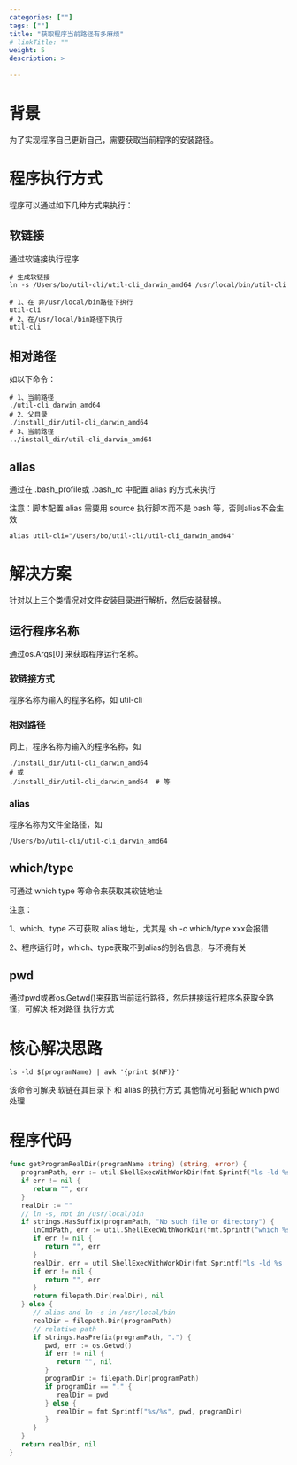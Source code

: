 ```yaml
---
categories: [""] 
tags: [""] 
title: "获取程序当前路径有多麻烦"
# linkTitle: ""
weight: 5
description: >
  
---
```




# 背景

为了实现程序自己更新自己，需要获取当前程序的安装路径。

# 程序执行方式

程序可以通过如下几种方式来执行：

## 软链接

通过软链接执行程序

```shell
# 生成软链接
ln -s /Users/bo/util-cli/util-cli_darwin_amd64 /usr/local/bin/util-cli

# 1、在 非/usr/local/bin路径下执行
util-cli
# 2、在/usr/local/bin路径下执行
util-cli
```
## 相对路径

如以下命令：

```shell
# 1、当前路径
./util-cli_darwin_amd64
# 2、父目录
./install_dir/util-cli_darwin_amd64
# 3、当前路径
../install_dir/util-cli_darwin_amd64
```
## alias

通过在 .bash_profile或 .bash_rc 中配置 alias 的方式来执行

注意：脚本配置 alias 需要用 source 执行脚本而不是 bash 等，否则alias不会生效

```shell
alias util-cli="/Users/bo/util-cli/util-cli_darwin_amd64"
```


# 解决方案

针对以上三个类情况对文件安装目录进行解析，然后安装替换。

## 运行程序名称

通过os.Args[0] 来获取程序运行名称。

### 软链接方式

程序名称为输入的程序名称，如 util-cli

### 相对路径

同上，程序名称为输入的程序名称，如 

```shell
./install_dir/util-cli_darwin_amd64
# 或
./install_dir/util-cli_darwin_amd64  # 等
```
### alias

程序名称为文件全路径，如

```shell
/Users/bo/util-cli/util-cli_darwin_amd64
```

## which/type

可通过 which type 等命令来获取其软链地址

注意：

1、which、type 不可获取 alias 地址，尤其是 sh -c which/type xxx会报错

2、程序运行时，which、type获取不到alias的别名信息，与环境有关

## pwd

通过pwd或者os.Getwd()来获取当前运行路径，然后拼接运行程序名获取全路径，可解决 相对路径 执行方式

# 核心解决思路

```shell
ls -ld $(programName) | awk '{print $(NF)}'
```
该命令可解决  软链在其目录下 和 alias 的执行方式
其他情况可搭配 which pwd 处理

# 程序代码

```go
func getProgramRealDir(programName string) (string, error) {
   programPath, err := util.ShellExecWithWorkDir(fmt.Sprintf("ls -ld %s | awk '{print $(NF)}'", programName), ".")
   if err != nil {
      return "", err
   }
   realDir := ""
   // ln -s, not in /usr/local/bin
   if strings.HasSuffix(programPath, "No such file or directory") {
      lnCmdPath, err := util.ShellExecWithWorkDir(fmt.Sprintf("which %s", programName), ".")
      if err != nil {
         return "", err
      }
      realDir, err = util.ShellExecWithWorkDir(fmt.Sprintf("ls -ld %s | awk '{print $(NF)}'", lnCmdPath), ".")
      if err != nil {
         return "", err
      }
      return filepath.Dir(realDir), nil
   } else {
      // alias and ln -s in /usr/local/bin
      realDir = filepath.Dir(programPath)
      // relative path
      if strings.HasPrefix(programPath, ".") {
         pwd, err := os.Getwd()
         if err != nil {
            return "", nil
         }
         programDir := filepath.Dir(programPath)
         if programDir == "." {
            realDir = pwd
         } else {
            realDir = fmt.Sprintf("%s/%s", pwd, programDir)
         }
      }
   }
   return realDir, nil
}
```
